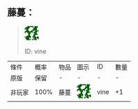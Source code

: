 ## 藤蔓：

> <img src="./mc_icon/decorations/vine.png">
>
> ID: vine

<table>
	<tablebody>
		<tr>
			<td>條件</td>
			<td>概率</td>
			<td>物品</td>
			<td>圖示</td>
			<td>ID</td>
			<td>數量</td>
		</tr>
		<tr>
			<td>原版</td>
			<td>保留</td>
			<td>-</td>
			<td>-</td>
			<td>-</td>
			<td>-</td>
		</tr>
		<tr>
			<td>非玩家</td>
			<td>100%</td>
			<td>藤蔓</td>
			<td><img src="./mc_icon/decorations/vine.png"></td>
			<td>vine</td>
			<td>+1</td>
		</tr>
	</tablebody>
</table>